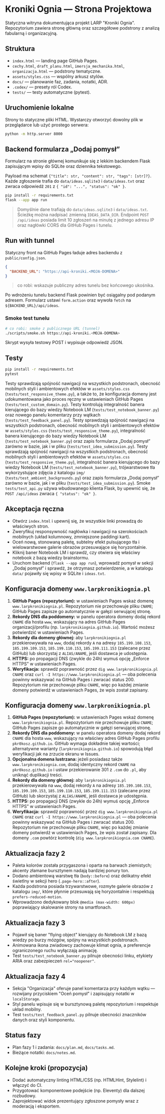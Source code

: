# Kroniki Ognia — Strona Projektowa

Statyczna witryna dokumentująca projekt LARP "Kroniki Ognia". Repozytorium zawiera stronę główną oraz szczegółowe podstrony z analizą fabularną i organizacyjną.

## Struktura
- `index.html` — landing page GitHub Pages.
- `cechy.html`, `draft_planu.html`, `imersja_mechanika.html`, `organizacja.html` — podstrony tematyczne.
- `assets/styles.css` — wspólny arkusz stylów.
- `docs/` — planowanie faz, zadania, notatki, ADR.
- `.codex/` — presety ról Codex.
- `tests/` — testy automatyczne (pytest).

## Uruchomienie lokalne
Strony to statyczne pliki HTML. Wystarczy otworzyć dowolny plik w przeglądarce lub użyć prostego serwera:

```bash
python -m http.server 8000
```

## Backend formularza „Dodaj pomysł”
Formularz na stronie głównej komunikuje się z lekkim backendem Flask zapisującym wpisy do SQLite oraz dziennika tekstowego.

Payload ma schemat `{"title": str, "content": str, "tags": [str]?}`. Każde zgłoszenie trafia do `data/ideas.sqlite3` i `data/ideas.txt` oraz zwraca odpowiedź `201` z `{ "id": "...", "status": "ok" }`.

```bash
pip install -r requirements.txt
flask --app app run
```

> Domyślnie dane trafiają do `data/ideas.sqlite3` i `data/ideas.txt`. Ścieżkę można nadpisać zmienną `IDEAS_DATA_DIR`.
> Endpoint `POST /api/ideas` posiada limit 10 zgłoszeń na minutę z jednego adresu IP oraz nagłówki CORS dla GitHub Pages i tunelu.

## Run with tunnel

Statyczny front na GitHub Pages ładuje adres backendu z `public/config.json`.

```json
{
  "BACKEND_URL": "https://api-kroniki.<MOJA-DOMENA>"
}
```

> co robi: wskazuje publiczny adres tunelu bez końcowego ukośnika.

Po wdrożeniu tunelu backend Flask powinien być osiągalny pod podanym adresem. Formularz ustawi `form.action` oraz wywoła `fetch` na `${BACKEND_URL}/api/ideas`.

### Smoke test tunelu

```bash
# co robi: smoke z publicznego URL (tunnel)
./scripts/smoke.sh https://api-kroniki.<MOJA-DOMENA>
```

Skrypt wysyła testowy POST i wypisuje odpowiedź JSON.

## Testy
```bash
pip install -r requirements.txt
pytest
```

Testy sprawdzają spójność nawigacji na wszystkich podstronach, obecność mobilnych styli i ambientowych efektów w `assets/styles.css` (`tests/test_responsive_theme.py`), a także to, że konfiguracja domeny jest udokumentowana jako proces ręczny w ustawieniach GitHub Pages (`tests/test_custom_domain.py`).
Testy kontrolują integralność banera kierującego do bazy wiedzy Notebook LM (`tests/test_notebook_banner.py`) oraz nowego panelu komentarzy przy wątkach (`tests/test_feedback_panel.py`).
Testy sprawdzają spójność nawigacji na wszystkich podstronach, obecność mobilnych styli i ambientowych efektów w `assets/styles.css` (`tests/test_responsive_theme.py`), integralność banera kierującego do bazy wiedzy Notebook LM (`tests/test_notebook_banner.py`) oraz zapis formularza „Dodaj pomysł” zarówno w bazie, jak i w pliku (`tests/test_idea_submission.py`).
Testy sprawdzają spójność nawigacji na wszystkich podstronach, obecność mobilnych styli i ambientowych efektów w `assets/styles.css` (`tests/test_responsive_theme.py`), integralność banera kierującego do bazy wiedzy Notebook LM (`tests/test_notebook_banner.py`), trójwarstwowe tła wykorzystujące zdjęcia z katalogu `img/` (`tests/test_ambient_backgrounds.py`) oraz zapis formularza „Dodaj pomysł” zarówno w bazie, jak i w pliku (`tests/test_idea_submission.py`).
Smoke `tests/test_api.py` używa wbudowanego klienta Flask, by upewnić się, że `POST /api/ideas` zwraca `{ "status": "ok" }`.

## Akceptacja ręczna
- Otwórz `index.html` i upewnij się, że wszystkie linki prowadzą do właściwych stron.
- Zweryfikuj responsywność nagłówka i nawigacji na szerokościach mobilnych (układ kolumnowy, zmniejszone paddingi kart).
- Oceń nową, stonowaną paletę, subtelny efekt pulsującego tła i wielowarstwowe galerie obrazów przesuwające się horyzontalnie.
- Kliknij baner Notebook LM i sprawdź, czy otwiera się właściwy notebook z bazą wiedzy brainstormu.
- Uruchom backend (`flask --app app run`), wprowadź pomysł w sekcji „Dodaj pomysł” i sprawdź, że otrzymasz potwierdzenie, a w katalogu `data/` pojawiły się wpisy w SQLite i `ideas.txt`.

## Konfiguracja domeny `www.larpkronikiognia.pl`
1. **GitHub Pages (repozytorium):** w ustawieniach Pages wskaż domenę `www.larpkronikiognia.pl`. Repozytorium nie przechowuje pliku `CNAME`; GitHub Pages zapisze go automatycznie w gałęzi serwującej stronę.
2. **Rekordy DNS dla poddomeny:** w panelu operatora domeny dodaj rekord `CNAME` dla hosta `www`, wskazujący na adres GitHub Pages organizacji/profilu (np. `larpkronikiognia.github.io`). Wartość możesz potwierdzić w ustawieniach Pages.
3. **Rekordy dla domeny głównej:** aby `larpkronikiognia.pl` przekierowywała na `www`, dodaj rekordy `A` na adresy `185.199.108.153`, `185.199.109.153`, `185.199.110.153`, `185.199.111.153` (zalecane przez GitHub) lub skorzystaj z `ALIAS/ANAME`, jeśli dostawca je udostępnia.
4. **HTTPS:** po propagacji DNS (zwykle do 24h) wymuś opcję „Enforce HTTPS” w ustawieniach Pages.
5. **Weryfikacja:** sprawdź poprawność przez `dig www.larpkronikiognia.pl CNAME` oraz `curl -I https://www.larpkronikiognia.pl` — oba polecenia powinny wskazywać na GitHub Pages i zwracać status 200. Repozytorium nie przechowuje pliku `CNAME`, więc po każdej zmianie domeny potwierdź w ustawieniach Pages, że wpis został zapisany.

## Konfiguracja domeny `www.larpkronikiognia.pl`
1. **GitHub Pages (repozytorium):** w ustawieniach Pages wskaż domenę `www.larpkronikiognia.pl`. Repozytorium nie przechowuje pliku `CNAME`; GitHub Pages zapisze go automatycznie w gałęzi serwującej stronę.
2. **Rekordy DNS dla poddomeny:** w panelu operatora domeny dodaj rekord `CNAME` dla hosta `www`, wskazujący na właściwy adres GitHub Pages profilu `pkr0kosz.github.io`. GitHub wymaga dokładnie takiej wartości; alternatywne warianty (`larpkronikiognia.github.io`) spowodują błąd weryfikacji jak na zrzucie ekranu w Issues.
3. **Opcjonalna domena lustrzana:** jeżeli posiadasz także `www.larpkronikiognia.com`, dodaj identyczny rekord `CNAME` na `pkr0kosz.github.io` i ustaw przekierowanie 301 z `.com` do `.pl`, aby uniknąć duplikacji treści.
4. **Rekordy dla domeny głównej:** aby `larpkronikiognia.pl` przekierowywała na `www`, dodaj rekordy `A` na adresy `185.199.108.153`, `185.199.109.153`, `185.199.110.153`, `185.199.111.153` (zalecane przez GitHub) lub skorzystaj z `ALIAS/ANAME`, jeśli dostawca je udostępnia.
5. **HTTPS:** po propagacji DNS (zwykle do 24h) wymuś opcję „Enforce HTTPS” w ustawieniach Pages.
6. **Weryfikacja:** sprawdź poprawność przez `dig www.larpkronikiognia.pl CNAME` oraz `curl -I https://www.larpkronikiognia.pl` — oba polecenia powinny wskazywać na GitHub Pages i zwracać status 200. Repozytorium nie przechowuje pliku `CNAME`, więc po każdej zmianie domeny potwierdź w ustawieniach Pages, że wpis został zapisany. Dla domeny `.com` powtórz kontrolę (`dig www.larpkronikiognia.com CNAME`).

## Aktualizacja fazy 2
- Paleta kolorów została przygaszona i oparta na barwach ziemistych; akcenty złamane bursztynem nadają bardziej ponury ton.
- Dodano ambientową warstwę tła (`body::before`) oraz delikatny efekt świetlny w sekcji hero (`.page-hero::after`).
- Każda podstrona posiada trzywarstwowe, rozmyte galerie obrazów z katalogu `img/`, które płynnie przesuwają się horyzontalnie i respektują `prefers-reduced-motion`.
- Wprowadzono dedykowany blok `@media (max-width: 600px)` poprawiający skalowanie strony na smartfonach.

## Aktualizacja fazy 3
- Pojawił się baner "flying object" kierujący do Notebook LM z bazą wiedzy po burzy mózgów, spójny na wszystkich podstronach.
- Animowana ikona zwiadowcy zachowuje klimat ognia, a preferencje ograniczonego ruchu wyłączają animację.
- Test `tests/test_notebook_banner.py` pilnuje obecności linku, etykiety ARIA oraz zabezpieczeń `rel="noopener"`.

## Aktualizacja fazy 4
- Sekcja "Organizacja" oferuje panel komentarza przy każdym wątku — rozwijany przyciskiem "Oceń pomysł" i zapisujący notatki w `localStorage`.
- Styl panelu wpisuje się w bursztynową paletę repozytorium i respektuje układ mobilny.
- Test `tests/test_feedback_panel.py` pilnuje obecności znaczników danych oraz styli komponentu.

## Status fazy
- Plan fazy 1 i zadania: `docs/plan.md`, `docs/tasks.md`.
- Bieżące notatki: `docs/notes.md`.

## Kolejne kroki (propozycja)
- Dodać automatyczny linting HTML/CSS (np. HTMLHint, Stylelint) i włączyć do CI.
- Przygotować komponentowe podejście (np. Eleventy) dla dalszej rozbudowy.
- Zaprojektować widok prezentujący zgłoszone pomysły wraz z moderacją i eksportem.

